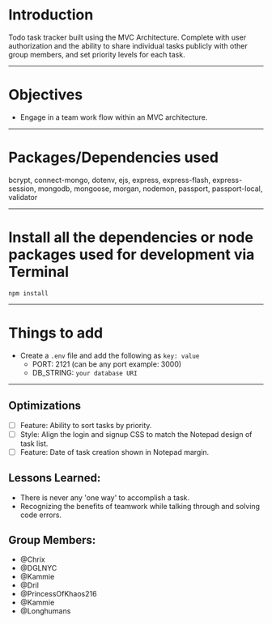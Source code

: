 # Introduction

Todo task tracker built using the MVC Architecture. Complete with user authorization and the ability to share individual tasks publicly with other group members, and set priority levels for each task.

---

# Objectives

- Engage in a team work flow within an MVC architecture.

---

# Packages/Dependencies used 

bcrypt, connect-mongo, dotenv, ejs, express, express-flash, express-session, mongodb, mongoose, morgan, nodemon, passport, passport-local, validator

---

# Install all the dependencies or node packages used for development via Terminal

`npm install` 

---

# Things to add

- Create a `.env` file and add the following as `key: value` 
  - PORT: 2121 (can be any port example: 3000) 
  - DB_STRING: `your database URI` 
 ---

## Optimizations

- [ ] Feature: Ability to sort tasks by priority.
- [ ] Style: Align the login and signup CSS to match the Notepad design of task list.
- [ ] Feature: Date of task creation shown in Notepad margin.

## Lessons Learned:

- There is never any 'one way' to accomplish a task.
- Recognizing the benefits of teamwork while talking through and solving code errors.

## Group Members: 
  - @Chrix
  - @DGLNYC
  - @Kammie
  - @Dril
  - @PrincessOfKhaos216
  - @Kammie
  - @Longhumans




